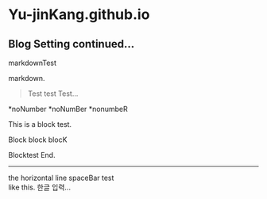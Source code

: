 # Yu-jinKang.github.io

## Blog Setting continued...
markdownTest  

markdown.

>Test
>test
>Test...

*noNumber
  *noNumBer
*nonumbeR


This is a block test.

  Block
  block
  blocK
  
Blocktest End.
***
the horizontal line
spaceBar test   
like this.
한글 입력...
